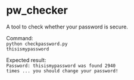 # pw_checker
A tool to check whether your password is secure.

Command:<br>
<code>python checkpassword.py thisismypassword</code>

Expected result:<br>
<code>Password: thisismypassword was found 2940 times ... you should change your password!</code>
